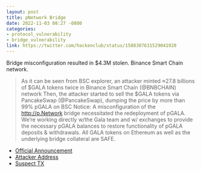 ```yaml
---
layout: post
title: pNetwork Bridge
date: 2022-11-03 08:27 -0800
categories:
- protocol_vulnerability
- bridge_vulnerability
link: https://twitter.com/hackenclub/status/1588307631529041920
---
```

Bridge misconfiguration resulted in $4.3M stolen. Binance Smart Chain network.

> As it can be seen from BSC explorer, an attacker minted ≈27.8 billions of $GALA tokens twice in Binance Smart Chain (@BNBCHAIN) network
> Then, the attacker started to sell the $GALA tokens via PancakeSwap (@PancakeSwap), dumping the price by more than 99%
> pGALA on BSC Notice: A misconfiguration of the http://p.Network bridge necessitated the redeployment of pGALA. We’re working directly w/the Gala team and w/ exchanges to provide the necessary pGALA balances to restore functionality of pGALA deposits & withdrawals.
> All GALA tokens on Ethereum as well as the underlying bridge collateral are SAFE.

- [Official Announcement](https://twitter.com/pNetworkDeFi/status/1588266897061031936)
- [Attacker Address](https://bscscan.com/address/0x6891a233bca9e72a078bcb71ba02ad482a44e8c1)
- [Suspect TX](https://bscscan.com/tx/0x439aa6f526184291a0d3bd3d52fccd459ec3ea0a8c1d5bf001888ef670fe616d)